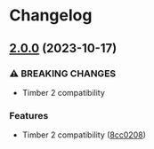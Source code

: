# Changelog

## [2.0.0](https://github.com/mindkomm/theme-lib-links/compare/v1.0.0...v2.0.0) (2023-10-17)


### ⚠ BREAKING CHANGES

* Timber 2 compatibility

### Features

* Timber 2 compatibility ([8cc0208](https://github.com/mindkomm/theme-lib-links/commit/8cc02085b5412b4e28d04669b5a43eca752a34df))
